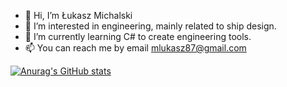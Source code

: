 - 👋 Hi, I’m Łukasz Michalski
- 👀 I’m interested in engineering, mainly related to ship design.
- 🌱 I’m currently learning C# to create engineering tools.
- 📫 You can reach me by email mlukasz87@gmail.com

[![Anurag's GitHub stats](https://github-readme-stats.vercel.app/api?username=arcykojot)](https://github.com/arcykojot/github-readme-stats)

<!---
arcykojot/arcykojot is a ✨ special ✨ repository because its `README.md` (this file) appears on your GitHub profile.
You can click the Preview link to take a look at your changes.
--->
